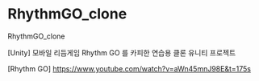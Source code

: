 # RhythmGO_clone
RhythmGO_clone

[Unity]
모바일 리듬게임 Rhythm GO 를 카피한 연습용 클론 유니티 프로젝트


[Rhythm GO]
https://www.youtube.com/watch?v=aWn45mnJ98E&t=175s


